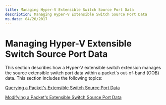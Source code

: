 ```yaml
---
title: Managing Hyper-V Extensible Switch Source Port Data
description: Managing Hyper-V Extensible Switch Source Port Data
ms.date: 04/20/2017
---
```


# Managing Hyper-V Extensible Switch Source Port Data


This section describes how a Hyper-V extensible switch extension manages the source extensible switch port data within a packet's out-of-band (OOB) data. This section includes the following topics:

[Querying a Packet's Extensible Switch Source Port Data](querying-a-packet-s-extensible-switch-source-port-data.md)

[Modifying a Packet's Extensible Switch Source Port Data](modifying-a-packet-s-extensible-switch-source-port-data.md)

 

 






